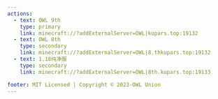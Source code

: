 ```yaml
---
actions:
  - text: OWL 9th
    type: primary 
    link: minecraft://?addExternalServer=OWL|kupars.top:19132
  - text: OWL 8th
    type: secondary 
    link: minecraft://?addExternalServer=OWL|8.thkupars.top:19132
  - text: 1.18纯净服
    type: secondary 
    link: minecraft://?addExternalServer=OWL|8th.kupars.top:19133

footer: MIT Licensed | Copyright © 2023-OWL Union
---
```

